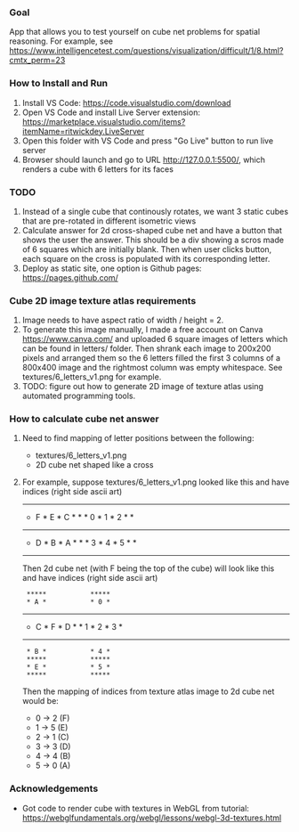 ### Goal
App that allows you to test yourself on cube net problems for spatial reasoning.
For example, see https://www.intelligencetest.com/questions/visualization/difficult/1/8.html?cmtx_perm=23

### How to Install and Run
1. Install VS Code: https://code.visualstudio.com/download
2. Open VS Code and install Live Server extension: https://marketplace.visualstudio.com/items?itemName=ritwickdey.LiveServer
3. Open this folder with VS Code and press "Go Live" button to run live server
4. Browser should launch and go to URL http://127.0.0.1:5500/, which renders a cube with 6 letters for its faces

### TODO
1. Instead of a single cube that continously rotates, we want 3 static cubes that are
    pre-rotated in different isometric views
2. Calculate answer for 2d cross-shaped cube net and have a button that shows the user the answer.
    This should be a div showing a scros made of 6 squares which are initially blank.
    Then when user clicks button, each square on the cross is populated with its corresponding letter.
2. Deploy as static site, one option is Github pages: https://pages.github.com/ 

### Cube 2D image texture atlas requirements
1. Image needs to have aspect ratio of width / height = 2.
2. To generate this image manually, I made a free account on Canva https://www.canva.com/ and
    uploaded 6 square images of letters which can be found in letters/ folder.
    Then shrank each image to 200x200 pixels and arranged them so the 6 letters filled the
    first 3 columns of a 800x400 image and the rightmost column was empty whitespace.
    See textures/6_letters_v1.png for example.
3. TODO: figure out how to generate 2D image of texture atlas using automated programming tools.

### How to calculate cube net answer
1. Need to find mapping of letter positions between the following:
    * textures/6_letters_v1.png
    * 2D cube net shaped like a cross

2. For example, suppose textures/6_letters_v1.png looked like this and have indices (right side ascii art)

    ****************    ****************
    * F * E * C *  *    * 0 * 1 * 2 *  *
    ****************    ****************
    * D * B * A *  *    * 3 * 4 * 5 *  *
    ****************    ****************

    Then 2d cube net (with F being the top of the cube) will look like this and have indices (right side ascii art)

        *****           *****
        * A *           * 0 *
    *************   *************
    * C * F * D *   * 1 * 2 * 3 *
    *************   *************
        * B *           * 4 *
        *****           *****
        * E *           * 5 *
        *****           *****

    Then the mapping of indices from texture atlas image to 2d cube net would be:
    - 0 -> 2 (F)
    - 1 -> 5 (E)
    - 2 -> 1 (C)
    - 3 -> 3 (D)
    - 4 -> 4 (B)
    - 5 -> 0 (A)

### Acknowledgements
- Got code to render cube with textures in WebGL from tutorial: https://webglfundamentals.org/webgl/lessons/webgl-3d-textures.html
